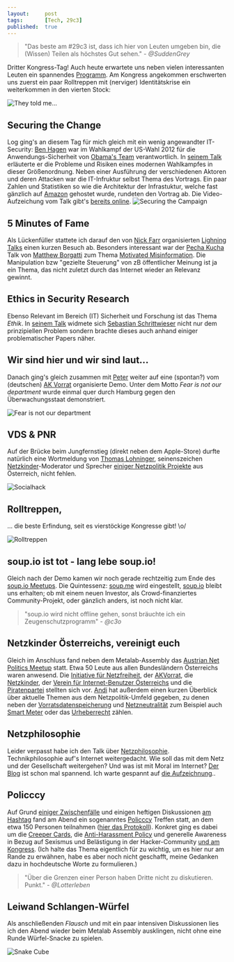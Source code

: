 ```yaml
---
layout: 	post
tags: 		[Tech, 29c3]
published: 	true
---
```


> "Das beste am #29c3 ist, dass ich hier von Leuten umgeben bin, die (Wissen) Teilen als höchstes Gut sehen." - *@SuddenGrey*

Dritter Kongress-Tag! Auch heute erwartete uns neben vielen interessanten Leuten ein spannendes [Programm](http://events.ccc.de/congress/2012/Fahrplan/day_2012-12-29.en.html). Am Kongress angekommen erschwerten uns zuerst ein paar Rolltreppen mit (nerviger) Identitätskrise ein weiterkommen in den vierten Stock:

![They told me...](http://2904.cc/blogimg/29c3/3_0_stairs.jpg)

## Securing the Change

Log ging's an diesem Tag für mich gleich mit ein wenig angewandter IT-Security: [Ben Hagen](https://twitter.com/benhagen) war im Wahlkampf der US-Wahl 2012 für die Anwendungs-Sicherheit von [Obama's Team](http://www.p2012.org/candidates/obamaorg.html) verantwortlich. In [seinem Talk](http://events.ccc.de/congress/2012/Fahrplan/events/5177.en.html) erläuterte er die Probleme und Risiken eines modernen Wahlkampfes in dieser Größenordnung. Neben einer Ausführung der verschiedenen Aktoren und deren Attacken war die IT-Infruktur selbst Thema des Vortrags. Ein paar Zahlen und Statistiken so wie die Architektur der Infrastuktur, welche fast gänzlich auf [Amazon](http://aws.amazon.com/de/) gehostet wurde, rundeten den Vortrag ab.
Die Video-Aufzeichung vom Talk gibt's [bereits online](http://www.youtube.com/watch?v=u5m18wFvBqY). 
![Securing the Campaign](http://2904.cc/blogimg/29c3/3_1_campaign.jpg)

## 5 Minutes of Fame

Als Lü­cken­fül­ler stattete ich darauf den von [Nick Farr](https://twitter.com/Nickf4rr) organisierten [Lighning Talks](http://events.ccc.de/congress/2012/wiki/Lightning_Talks#Day_3) einen kurzen Besuch ab. Besonders interessant war der [Pecha Kucha](http://de.wikipedia.org/wiki/Pecha_Kucha) Talk von [Matthew Borgatti](http://har.ms/) zum Thema [Motivated Misinformation](http://har.ms/misinformation/). Die Manipulation bzw "gezielte Steuerung" von zB öffentlicher Meinung ist ja ein Thema, das nicht zuletzt durch das Internet wieder an Relevanz gewinnt.

## Ethics in Security Research

Ebenso Relevant im Bereich (IT) Sicherheit und Forschung ist das Thema *Ethik*. In [seinem Talk](http://events.ccc.de/congress/2012/Fahrplan/events/5077.en.html) widmete sich [Sebastian Schrittwieser](http://www.sba-research.org/team/researchers/sebastian-schrittwieser/) nicht nur dem prinzipiellen Problem sondern brachte dieses auch anhand einiger problematischer Papers näher.

## Wir sind hier und wir sind laut...

Danach ging's gleich zusammen mit [Peter](https://twitter.com/PeterTheOne) weiter auf eine (spontan?) vom (deutschen) [AK Vorrat](http://www.vorratsdatenspeicherung.de/) organisierte Demo. Unter dem Motto *Fear is not our department* wurde einmal quer durch Hamburg gegen den Überwachungsstaat demonstriert. 

![Fear is not our department](http://2904.cc/blogimg/29c3/3_2_demo.jpg)

## VDS & PNR

Auf der Brücke beim Jungfernstieg (direkt neben dem Apple-Store) durfte natürlich eine Wortmeldung von [Thomas Lohninger](http://socialhack.eu/), seinenszeichen [Netzkinder](https://www.netzkinder.at/)-Moderator und Sprecher [einiger Netzpolitik Projekte](https://netzfreiheit.org/) aus Österreich, nicht fehlen. 

![Socialhack](http://2904.cc/blogimg/29c3/3_3_demo2.jpg)

## Rolltreppen,

... die beste Erfindung, seit es vierstöckige Kongresse gibt! \o/

![Rolltreppen](http://2904.cc/blogimg/29c3/3_4_rollstreppe.jpg)

## soup.io ist tot - lang lebe soup.io!

Gleich nach der Demo kamen wir noch gerade rechtzeitig zum Ende des [soup.io Meetups](http://kitchen.soup.io/post/293561720/Dec-29-2012-29C3-Soup-io-meetup). Die Quintessenz: [soup.me](http://www.soup.me) wird eingestellt, [soup.io](https://www.soup.io/) bleibt uns erhalten; ob mit einem neuen Investor, als Crowd-finanziertes Community-Projekt, oder gänzlich anders, ist noch nicht klar.

> "soup.io wird nicht offline gehen, sonst bräuchte ich ein Zeugenschutzprogramm" - *@c3o*

## Netzkinder Österreichs, vereinigt euch

Gleich im Anschluss fand neben dem Metalab-Assembly das [Austrian Net Politics Meetup](https://events.ccc.de/congress/2012/wiki/Austrian_Net_Politics_Meetup) statt. Etwa 50 Leute aus allen Bundesländern Österreichs waren anwesend. Die [Initiative für Netzfreiheit](https://netzfreiheit.org/), der [AKVorrat](http://akvorrat.at/), die [Netzkinder](https://www.netzkinder.at/), der [Verein für Internet-Benutzer Österreichs](https://www.vibe.at/) und die [Piratenpartei](http://piratenpartei.at/) stellten sich vor. 
[Andi](https://twitter.com/RedplanetAT) hat außerdem einen kurzen Überblick über aktuelle Themen aus dem Netzpolitik-Umfeld gegeben, zu denen neben der [Vorratsdatenspeicherung](https://zeichnemit.at/) und [Netzneutralität](https://unsernetz.at/) zum Beispiel auch [Smart Meter](http://de.wikipedia.org/wiki/Smart_Meter) oder das [Urheberrecht](http://urheberrecht.vibe.at/) zählen.

## Netzphilosophie 

Leider verpasst habe ich den Talk über [Netzphilosophie](http://events.ccc.de/congress/2012/Fahrplan/events/5179.en.html). Technikphilosophie auf's Internet weitergedacht. Wie soll das mit dem Netz und der Gesellschaft weitergehen? Und was ist mit Moral im Internet? [Der Blog](http://netzphilosophie.org/) ist schon mal spannend. Ich warte gespannt auf [die Aufzeichnung](http://mirror.fem-net.de/CCC/29C3/)..

## Policccy

Auf Grund [einiger Zwischenfälle](http://popcccorn.de/) und einigen heftigen Diskussionen [am Hashtag](https://twitter.com/search/realtime?q=%2329c3) fand am Abend ein sogenanntes [Policccy](https://twitter.com/search/realtime?q=%23policccy) Treffen statt, an dem etwa 150 Personen teilnahmen ([hier das Protokoll](http://pastebin.com/TWVPYtrZ)). Konkret ging es dabei um die [Creeper Cards](https://events.ccc.de/congress/2012/wiki/Creepercards), die [Anti-Harassment Policy](https://events.ccc.de/congress/2012/wiki/29C3_Anti-Harassment_Policy) und generelle Awareness in Bezug auf Sexismus und Belästigung in der Hacker-Community [und am Kongress](http://geekfeminism.wikia.com/wiki/Chaos_Communications_Congress_29_incidents).
(Ich halte das Thema eigentlich für zu wichtig, um es hier nur am Rande zu erwähnen, habe es aber noch nicht geschafft, meine Gedanken dazu in hochdeutsche Worte zu formulieren.)
 
> "Über die Grenzen einer Person haben Dritte nicht zu diskutieren. Punkt." - *@Lotterleben*

## Leiwand Schlangen-Würfel

Als anschließenden *Flausch* und mit ein paar intensiven Diskussionen lies ich den Abend wieder beim Metalab Assembly ausklingen, nicht ohne eine Runde Würfel-Snacke zu spielen.

![Snake Cube](http://2904.cc/blogimg/29c3/3_5_snake.jpg)

